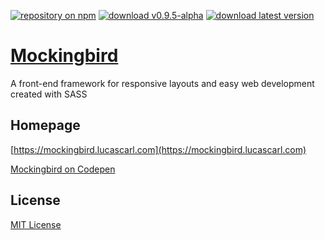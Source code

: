[![repository on npm](https://img.shields.io/badge/npm-v0.9.5--alpha-blue.svg)](https://www.npmjs.com/package/mockingbird-sass)
[![download v0.9.5-alpha](https://img.shields.io/badge/download-v0.9.5--alpha-brightgreen.svg)](https://mockingbird.lucascarl.com/download/#v0.9.5)
[![download latest version](https://img.shields.io/badge/download-latest-yellow.svg)](https://mockingbird.lucascarl.com/download/#latest)

# [Mockingbird](https://mockingbird.lucascarl.com)

A front-end framework for responsive layouts and easy web development created with SASS


## Homepage

[https://mockingbird.lucascarl.com](https://mockingbird.lucascarl.com)

[Mockingbird on Codepen](https://codepen.io/mockingbird-sass/)


## License

[MIT License](https://github.com/lucas-carl/mockingbird/blob/master/LICENSE)
